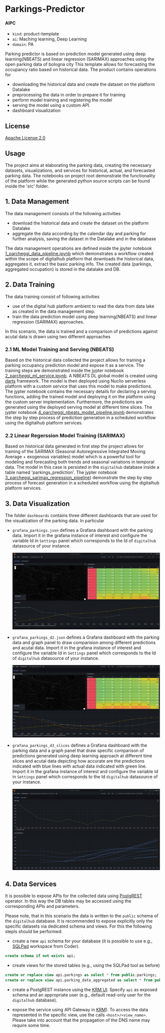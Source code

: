 # Parkings-Predictor

#### AIPC 
- ```kind```: product-template
- ```ai```: Maching learning, Deep Learning
- ```domain```: PA

Parking predictor is based on prediction model generated using deep learning(NBEATS) and linear regression (SARIMAX) approaches using the open parking data of bologna city  This template allows for forecasting the occupancy ratio based on historical data. The product contains operations for

- downloading the historical data and create the dataset on the platform Datalake 
- preprocessing the data in order to prepare it for training
- perform model training and registering the model
- serving the model using a custom API.
- dashboard visualization

## License

[Apache License 2.0](./LICENSE)

## Usage

The project aims at elaborating the parking data, creating the necessary datasets, visualizations, and services for historical, actual, and forecasted parking data.
The notebooks on project root demonstrate the functionality of the platform while the generated python source scripts can be found inside the 'src' folder.

## 1. Data Management

The data management consists of the following activities
- download the historical data and create the dataset on the platform Datalake 
- aggregate the data according by the calendar day and parking for further analysis, saving the dataset in the Datalake and in the database

The data management operations are defined inside the jpyter notebook [1_parcheggi_data_pipeline.ipynb](https://github.com/tn-aixpa/parkings-demo/blob/main/1_parcheggi_data_pipeline.ipynb) which demonstrates a workflow created within the scope of digitalhub platform that downloads the historical data, aggregates it, extract the basic parking info. The created data (parkings, aggregated occupation) is stored in the datalake and DB.

## 2. Data Training

The data training consist of following activities
- use of the digital hub platform ambient to read the data from data lake as created in the data management step.
- train the data prediction model using deep learning(NBEATS) and linear regression (SARIMAX) approaches.

In this scenario, the data is trained and a comparison of predictions against acutal data is drawn using two different approaches

### 2.1 ML Model Training and Serving (NBEATS)

Based on the historical data collected the project allows for training a parking occupancy prediction model and expose it as a service. The training steps are demonstrated inside the jypter notebook [2_parcheggi_ml_service.ipynb](https://github.com/tn-aixpa/parkings-demo/blob/main/2_parcheggi_ml_service.ipynb). A NBEATS DL global model is created using [darts](https://unit8co.github.io/) framework. The model is then deployed using Nuclio serverless platform with a custom service that uses this model to make predictions. The jypter notebook contains the necessary details for declaring a serving functions, adding the trained model and deploying it on the platform using the custom server implementation. Furthermore, the predictions are generated using the deployed serving model at different time slices. The jypter notebook [4_parcheggi_nbeats_model_pipeline.ipynb](https://github.com/tn-aixpa/parkings-demo/blob/main/4_parcheggi_nbeats_model_pipeline.ipynb) demonstrates the step by step process of prediction generation in a scheduled workflow using the digitalhub platform services.

### 2.2 Linear Regerssion Model Training (SARIMAX)
Based on historical data generated in first step the project allows for training of the SARIMAX (Seasonal Autoregressive Integrated Moving Average + exogenous variables) model which is a  powerful tool for modeling and forecasting both trends and seasonal variations in temporal data. The model in this case is persisted in the ``digitalhub`` database inside a table named 'parkings_prediction'. The jypter notebook [3_parcheggi_sarimax_regression_pipeline](https://github.com/tn-aixpa/parkings-demo/blob/main/3_parcheggi_sarimax_regression_pipeline.ipynb)) demonstrate the step by step process of forecast generation in a scheduled workflow using the digitalhub platform services.

## 3. Data Visualization

The folder ``dashboards`` contains three different dashboards that are used for the visualization of the parking data. In particular

- ``grafana_parkings.json`` defines a Grafana dashboard with the parking data. Import it in the grafana instance of interest and configure the variable Id in ``Settings`` panel which corresponds to the Id of ``digitalhub`` datasource of your instance.

  ![image](https://github.com/tn-aixpa/parkings-demo/blob/main/assets/grafana_parkings.png)

- ``grafana_parkings_d2.json`` defines a Grafana dashboard with the parking data and graph panel to draw comparision among different predictions and acutal data. Import it in the grafana instance of interest and configure the variable Id in ``Settings`` panel which corresponds to the Id of ``digitalhub`` datasource of your instance.

  ![image](https://github.com/tn-aixpa/parkings-demo/blob/main/assets/grafana_parkings_d2.png)


- ``grafana_parkings_d3_slices`` defines a Grafana dashboard with the parking data and a graph panel that draw specific comparison of predictions generated using deep learning approach at different time slices and acutal data depicting how accurate are the predictions indicated with blue lines with actual data indicated with green line. Import it in the grafana instance of interest and configure the variable Id in ``Settings`` panel which corresponds to the Id ``digitalhub`` datasource of your instance.

  ![image](https://github.com/tn-aixpa/parkings-demo/blob/main/assets/grafana_parkings_d3_slices.png)


## 4. Data Services

It is possible to expose APIs for the collected data using [PostgREST](https://postgrest.org/en/stable/) operator. In this way the DB tables may be accessed using the 
corresponding APIs and parameters.

Please note, that in this scenario the data is written to the ``public`` schema of the ``digitalhub`` database. It is recommended to expose explicitly only the specific datasets via dedicated schema and views. For this the following stepls should be performed:

- create a new ``api`` schema for your database (it is possible to use e.g., [SQLPad](https://scc-digitalhub.github.io/docs/components/sqlpad/) workspace from Coder).
```sql
create schema if not exists api;
```
- create views for the stored tables (e.g., using the SQLPad tool as before)
```sql
create or replace view api.parkings as select * from public.parkings;
create or replace view api.parking_data_aggregated as select * from public.parking_data_aggregated;
```
- create a PostgREST instance using the [KRM UI](https://scc-digitalhub.github.io/docs/tasks/resources/#managing-postgrest-data-services-with-krm). Specify ``api`` as exposed schema and an appropriate user (e.g., default read-only user for the ``digitalhub`` database).

- expose the service using API Gateway in [KRM](https://scc-digitalhub.github.io/docs/tasks/resources/#exposing-services-externally)). To access the data represented in the specific view, use the calls ``<host>/<view_name>``. Please take into account that the propagation of the DNS name may require some time. 

